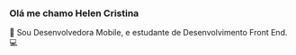 ### Olá me chamo Helen Cristina 

 📱 Sou Desenvolvedora Mobile, e estudante de Desenvolvimento Front End. 💻
